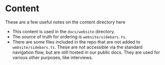 # Content

These are a few useful notes on the content directory here

- This content is used in the `docs/website` directory.
- The source of truth for ordering is `website/sidebars.ts`.
- There are some files included in the repo that are not added to `website/sidebars.ts`. These are not accessible via the standard navigation flow, but are still hosted in our public docs. They are used for various other purposes, like interviews.
